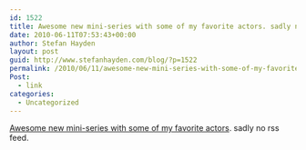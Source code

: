 ```yaml
---
id: 1522
title: Awesome new mini-series with some of my favorite actors. sadly no rss feed.
date: 2010-06-11T07:53:43+00:00
author: Stefan Hayden
layout: post
guid: http://www.stefanhayden.com/blog/?p=1522
permalink: /2010/06/11/awesome-new-mini-series-with-some-of-my-favorite-actors-sadly-no-rss-feed/
Post:
  - link
categories:
  - Uncategorized
---
```

<a href="http://dumbdumb.com/video/1937344/prom-date">Awesome new mini-series with some of my favorite actors</a>. sadly no rss feed.